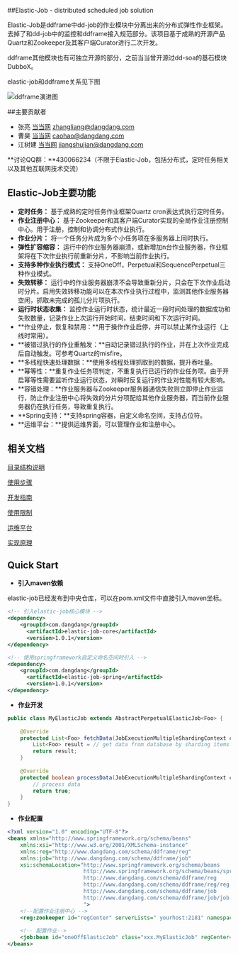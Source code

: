 ##Elastic-Job - distributed scheduled job solution

  Elastic-Job是ddframe中dd-job的作业模块中分离出来的分布式弹性作业框架。去掉了和dd-job中的监控和ddframe接入规范部分。该项目基于成熟的开源产品Quartz和Zookeeper及其客户端Curator进行二次开发。

  ddframe其他模块也有可独立开源的部分，之前当当曾开源过dd-soa的基石模块DubboX。
  
  elastic-job和ddframe关系见下图
  
  ![ddframe演进图](http://static.oschina.net/uploads/space/2015/0915/181703_2fxp_719192.jpg)

##主要贡献者
* 张亮 [当当网](http://www.dangdang.com/) zhangliang@dangdang.com
* 曹昊 [当当网](http://www.dangdang.com/) caohao@dangdang.com
* 江树建 [当当网](http://www.dangdang.com/) jiangshujian@dangdang.com

**讨论QQ群：**430066234（不限于Elastic-Job，包括分布式，定时任务相关以及其他互联网技术交流）

## Elastic-Job主要功能

* **定时任务：** 基于成熟的定时任务作业框架Quartz cron表达式执行定时任务。
* **作业注册中心：** 基于Zookeeper和其客户端Curator实现的全局作业注册控制中心。用于注册，控制和协调分布式作业执行。
* **作业分片：** 将一个任务分片成为多个小任务项在多服务器上同时执行。
* **弹性扩容缩容：** 运行中的作业服务器崩溃，或新增加n台作业服务器，作业框架将在下次作业执行前重新分片，不影响当前作业执行。
* **支持多种作业执行模式：** 支持OneOff，Perpetual和SequencePerpetual三种作业模式。
* **失效转移：** 运行中的作业服务器崩溃不会导致重新分片，只会在下次作业启动时分片。启用失效转移功能可以在本次作业执行过程中，监测其他作业服务器空闲，抓取未完成的孤儿分片项执行。
* **运行时状态收集：** 监控作业运行时状态，统计最近一段时间处理的数据成功和失败数量，记录作业上次运行开始时间，结束时间和下次运行时间。
* **作业停止，恢复和禁用：**用于操作作业启停，并可以禁止某作业运行（上线时常用）。
* **被错过执行的作业重触发：**自动记录错过执行的作业，并在上次作业完成后自动触发。可参考Quartz的misfire。
* **多线程快速处理数据：**使用多线程处理抓取到的数据，提升吞吐量。
* **幂等性：**重复作业任务项判定，不重复执行已运行的作业任务项。由于开启幂等性需要监听作业运行状态，对瞬时反复运行的作业对性能有较大影响。
* **容错处理：**作业服务器与Zookeeper服务器通信失败则立即停止作业运行，防止作业注册中心将失效的分片分项配给其他作业服务器，而当前作业服务器仍在执行任务，导致重复执行。
* **Spring支持：**支持spring容器，自定义命名空间，支持占位符。
* **运维平台：**提供运维界面，可以管理作业和注册中心。

## 相关文档

[目录结构说明](http://dangdangdotcom.github.io/elastic-job/folderIllustrate.html)

[使用步骤](http://dangdangdotcom.github.io/elastic-job/usage.html)

[开发指南](http://dangdangdotcom.github.io/elastic-job/userGuide.html)

[使用限制](http://dangdangdotcom.github.io/elastic-job/limited.html)

[运维平台](http://dangdangdotcom.github.io/elastic-job/webConsole.html)

[实现原理](http://dangdangdotcom.github.io/elastic-job/theory.html)

## Quick Start

* **引入maven依赖**

elastic-job已经发布到中央仓库，可以在pom.xml文件中直接引入maven坐标。

```xml
<!-- 引入elastic-job核心模块 -->
<dependency>
    <groupId>com.dangdang</groupId>
	  <artifactId>elastic-job-core</artifactId>
	  <version>1.0.1</version>
</dependency>

<!-- 使用springframework自定义命名空间时引入 -->
<dependency>
    <groupId>com.dangdang</groupId>
	  <artifactId>elastic-job-spring</artifactId>
	  <version>1.0.1</version>
</dependency>
```
* **作业开发**

```java
public class MyElasticJob extends AbstractPerpetualElasticJob<Foo> {
    
    @Override
    protected List<Foo> fetchData(JobExecutionMultipleShardingContext context) {
        List<Foo> result = // get data from database by sharding items
        return result;
    }
    
    @Override
    protected boolean processData(JobExecutionMultipleShardingContext context, Foo data) {
        // process data
        return true;
    }
}
```

* **作业配置**

```xml
<?xml version="1.0" encoding="UTF-8"?>
<beans xmlns="http://www.springframework.org/schema/beans"
    xmlns:xsi="http://www.w3.org/2001/XMLSchema-instance"
    xmlns:reg="http://www.dangdang.com/schema/ddframe/reg" 
    xmlns:job="http://www.dangdang.com/schema/ddframe/job" 
    xsi:schemaLocation="http://www.springframework.org/schema/beans 
                        http://www.springframework.org/schema/beans/spring-beans.xsd 
                        http://www.dangdang.com/schema/ddframe/reg 
                        http://www.dangdang.com/schema/ddframe/reg/reg.xsd 
                        http://www.dangdang.com/schema/ddframe/job 
                        http://www.dangdang.com/schema/ddframe/job/job.xsd 
                        ">
    <!--配置作业注册中心 -->
    <reg:zookeeper id="regCenter" serverLists=" yourhost:2181" namespace="dd-job" baseSleepTimeMilliseconds="1000" maxSleepTimeMilliseconds="3000" maxRetries="3" />
    
    <!-- 配置作业-->
    <job:bean id="oneOffElasticJob" class="xxx.MyElasticJob" regCenter="regCenter" cron="0/10 * * * * ?"   shardingTotalCount="3" shardingItemParameters="0=A,1=B,2=C" />
</beans>
```
